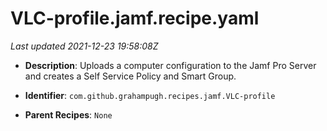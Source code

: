 # VLC-profile.jamf.recipe.yaml

_Last updated 2021-12-23 19:58:08Z_

- **Description**: Uploads a computer configuration to the Jamf Pro Server and creates a Self Service Policy and Smart Group.

- **Identifier**: `com.github.grahampugh.recipes.jamf.VLC-profile`

- **Parent Recipes**: `None`